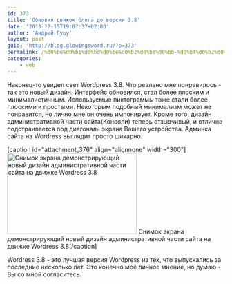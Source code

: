 ```yaml
---
id: 373
title: 'Обновил движок блога до версии 3.8'
date: '2013-12-15T19:07:37+02:00'
author: 'Андрей Гуцу'
layout: post
guid: 'http://blog.glowingsword.ru/?p=373'
permalink: /%d0%be%d0%b1%d0%bd%d0%be%d0%b2%d0%b8%d0%bb-%d0%b4%d0%b2%d0%b8%d0%b6%d0%be%d0%ba-%d0%b1%d0%bb%d0%be%d0%b3%d0%b0-%d0%b4%d0%be-%d0%b2%d0%b5%d1%80%d1%81%d0%b8%d0%b8-3-8/
categories:
    - web
---
```


Наконец-то увидел свет Wordpress 3.8. Что реально мне понравилось - так это новый дизайн. Интерфейс обновился, стал более плоским и минималистичным. Используемые пиктограммы тоже стали более плоскими и простыми. Некоторым подобный минимализм может не понравится, но лично мне он очень импонирует. Кроме того, дизайн административной части сайта(Консоли) теперь отзывчивый, и отлично подстраивается под диагональ экрана Вашего устройства. Админка сайта на Wordress выглядит просто шикарно.

[caption id="attachment_376" align="alignnone" width="300"]<a href="https://glowingsword.ru/wp-content/uploads/2013/12/Screenshot-from-2013-12-15-190751.png"><img src="https://glowingsword.ru/wp-content/uploads/2013/12/Screenshot-from-2013-12-15-190751-300x187.png" alt="Снимок экрана демонстрирующий новый дизайн административной части сайта на движке Wordress 3.8" width="300" height="187" class="size-medium wp-image-376" /></a> Снимок экрана демонстрирующий новый дизайн административной части сайта на движке Wordress 3.8[/caption]



 Wordress 3.8 - это лучшая версия Wordpress из тех, что выпускались за последние несколько лет. Это конечно моё личное мнение, но думаю - Вы со мной согласитесь. 